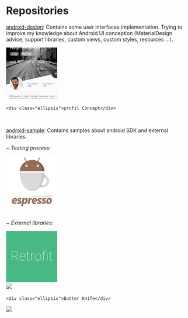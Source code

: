 # Repositories

<a href="https://github.com/worknrole/android-design" class="content_link" target="_blank">android-design</a>: Contains some user interfaces implementation. Trying to improve my knowledge about Android UI conception (MaterialDesign advice, support libraries, custom views, custom styles, resources ...).

<div class="cover">
	<a target="blank" href="{{ site.designurl }}ui/userprofileconcept">
		<img src="assets/img/cover/upc.jpg"/>
	</a>

	<div class="ellipsis">profil Concept</div>
</div>

<div class="break_float"/><br/>

<a href="https://github.com/worknrole/android-sample" class="content_link" target="_blank">android-sample</a>: Contains samples about android SDK and external libraries.    

*&#126; Testing process:*

<div class="cover">
	<a target="blank" href="{{ site.testsampleurl }}androidTest/java/com/wornrole/sample">
		<img src="assets/img/cover/espresso.jpg"/>
	</a>
</div>

<div class="break_float"/><br/>

*&#126; External libraries:*

<div class="cover">
	<a target="blank" href="{{ site.externalsampleurl }}retrofit">
		<img src="assets/img/cover/retrofit.jpg"/>
	</a>
</div>

<div class="cover">
	<a target="blank" href="{{ site.externalsampleurl }}butterknife/BKCustomView.java">
		<img src="{{ site.coverurl }}butterknife.jpg"/>
	</a>
	
	<div class="ellipsis">Butter Knife</div>
</div>

<div class="cover">
	<a target="blank" href="{{ site.externalsampleurl }}otto">
		<img src="{{ site.coverurl }}otto.jpg"/>
	</a>
</div>

<div class="break_float"/><br/>
